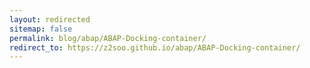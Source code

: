 ```yaml
---
layout: redirected
sitemap: false
permalink: blog/abap/ABAP-Docking-container/
redirect_to: https://z2soo.github.io/abap/ABAP-Docking-container/
---
```

